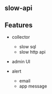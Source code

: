slow-api
--------

## Features

- collector

  - slow sql
  - slow http api

- admin UI


- alert

  - email
  - app message

